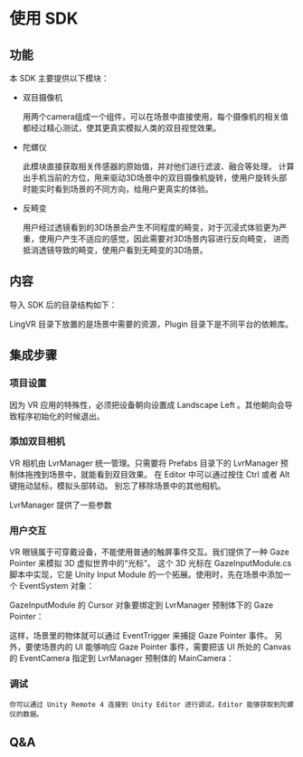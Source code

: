 # 使用 SDK

## 功能

本 SDK 主要提供以下模块：

* 双目摄像机

	用两个camera组成一个组件，可以在场景中直接使用，每个摄像机的相关值都经过精心测试，使其更真实模拟人类的双目视觉效果。
	
* 陀螺仪

	此模块直接获取相关传感器的原始值，并对他们进行滤波、融合等处理，
	计算出手机当前的方位，用来驱动3D场景中的双目摄像机旋转，使用户旋转头部时能实时看到场景的不同方向，给用户更真实的体验。

* 反畸变

	用户经过透镜看到的3D场景会产生不同程度的畸变，对于沉浸式体验更为严重，使用户产生不适应的感觉，因此需要对3D场景内容进行反向畸变，
	进而抵消透镜导致的畸变，使用户看到无畸变的3D场景。
	
## 内容

导入 SDK 后的目录结构如下：

LingVR 目录下放置的是场景中需要的资源，Plugin 目录下是不同平台的依赖库。

## 集成步骤

### 项目设置

因为 VR 应用的特殊性，必须把设备朝向设置成 Landscape Left 。其他朝向会导致程序初始化的时候退出。

### 添加双目相机

VR 相机由 LvrManager 统一管理。只需要将 Prefabs 目录下的 LvrManager 预制体拖拽到场景中，就能看到双目效果。
在 Editor 中可以通过按住 Ctrl 或者 Alt 键拖动鼠标，模拟头部转动。
别忘了移除场景中的其他相机。

LvrManager 提供了一些参数

### 用户交互

VR 眼镜属于可穿戴设备，不能使用普通的触屏事件交互。我们提供了一种 Gaze Pointer 来模拟 3D 虚拟世界中的“光标”。
这个 3D 光标在 GazeInputModule.cs 脚本中实现，它是 Unity Input Module 的一个拓展。使用时，先在场景中添加一个 EventSystem 对象：

GazeInputModule 的 Cursor 对象要绑定到 LvrManager 预制体下的 Gaze Pointer：

这样，场景里的物体就可以通过 EventTrigger 来捕捉 Gaze Pointer 事件。
另外，要使场景内的 UI 能够响应 Gaze Pointer 事件，需要把该 UI 所处的 Canvas 的 EventCamera 指定到 LvrManager 预制体的 MainCamera：

### 调试

	你可以通过 Unity Remote 4 连接到 Unity Editor 进行调试，Editor 能够获取到陀螺仪的数据。

## Q&A
